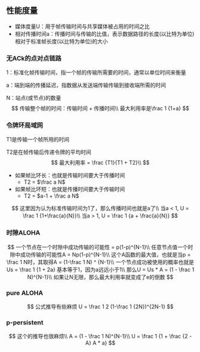 ## 性能度量

+ 媒体度量U：用于帧传输时间与共享媒体被占用的时间之比
+ 相对传播时间a：传播时间与传输的比值，表示数据路径的长度(以比特为单位)相对于标准帧长度(以比特为单位)的大小



### 无ACk的点对点链路

1：标准化帧传输时间，指一个帧的传输所需要的时间，通常以单位时间来衡量

a：端到端的传播延迟，指数据从发送端传输传输到接收端所需的时间

N：站点(或节点)的数量
$$
传输整个帧的时间：传输时间 + 传播时间\\
最大利用率是\frac 1 {1+a}
$$

### 令牌环局域网

T1是传输一个帧所用的时间

T2是在帧传输后传递令牌的平均时间
$$
最大利用率 = \frac {T1}{T1 + T2}\\
$$

+ 如果帧比环长：也就是传输时间要大于传播时间
  + T2 = $\frac a N$
+ 如果帧比环短：也就是传播时间要大于传输时间
  + T2 = $a-1 + \frac a N$


$$
这里因为认为标准传输时间为1了，那么传播时间也就是a了\\
当a < 1, U = \frac 1 {1+\frac{a}{N}}\\
当a > 1, U = \frac 1 {a + \frac{a}{N}}
$$


### 时隙ALOHA

$$
一个节点在一个时隙中成功传输的可能性 = p(1-p)^{N-1}\\
任意节点值一个时隙中成功传输的可能性A = Np(1-p)^{N-1}\\
这个A函数的最大值，也就是当p = \frac 1 N时，其取得A = (1-\frac 1 N) ^ {N-1}\\
一个节点成功被使用的概率也就是Us = \frac 1 {1 + 2a} 基本等于1，因为a远远小于1\\
那么U = Us * A = (1 - \frac 1 N)^{N-1}\\
如果让N无限，那么最大利用率就变成了e的倒数
$$





### pure ALOHA


$$
公式推导有些麻烦 U = \frac 1 2 (1-\frac 1 {2N})^{2N-1}
$$




### p-persistent

$$
这个的推导也很麻烦\\
A = (1 - \frac 1 N)^{N-1}\\
U = \frac 1 {1 + \frac {2 - A} A * a} 
$$

